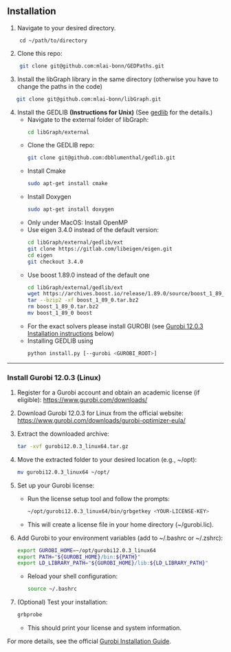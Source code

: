 ## Installation

1. Navigate to your desired directory.

  ```
      cd ~/path/to/directory
  ```


2. Clone this repo:

  ```bash
      git clone git@github.com:mlai-bonn/GEDPaths.git
  ```

3. Install the libGraph library in the same directory (otherwise you have to change the paths in the code)

  ```bash
     git clone git@github.com:mlai-bonn/libGraph.git
  ```
4. Install the GEDLIB **(Instructions for Unix)** (See [gedlib](https://github.com/dbblumenthal/gedlib) for the details.)
    - Navigate to the external folder of libGraph:
      ```bash
      cd libGraph/external
      ```
    - Clone the GEDLIB repo:
      ```bash
      git clone git@github.com:dbblumenthal/gedlib.git
      ```
    - Install Cmake
      ```bash
      sudo apt-get install cmake
      ```
    - Install Doxygen
      ```bash
      sudo apt-get install doxygen
      ```
    - Only under MacOS: Install OpenMP
    - Use eigen 3.4.0 instead of the default version:
      ```bash
      cd libGraph/external/gedlib/ext
      git clone https://gitlab.com/libeigen/eigen.git
      cd eigen
      git checkout 3.4.0
      ```
    - Use boost 1.89.0 instead of the default one
      ```bash
      cd libGraph/external/gedlib/ext
      wget https://archives.boost.io/release/1.89.0/source/boost_1_89_0.tar.bz2
      tar --bzip2 -xf boost_1_89_0.tar.bz2
      rm boost_1_89_0.tar.bz2
      mv boost_1_89_0 boost
      ```
    - For the exact solvers please install GUROBI (see [Gurobi 12.0.3 Installation instructions](#install-gurobi-1203-linux) below)
    - Installing GEDLIB using
      ```bash
      python install.py [--gurobi <GUROBI_ROOT>]
      ```      

---
### Install Gurobi 12.0.3 (Linux)

1. Register for a Gurobi account and obtain an academic license (if eligible):
   https://www.gurobi.com/downloads/

2. Download Gurobi 12.0.3 for Linux from the official website:
   https://www.gurobi.com/downloads/gurobi-optimizer-eula/

3. Extract the downloaded archive:
   ```bash
   tar -xvf gurobi12.0.3_linux64.tar.gz
   ```

4. Move the extracted folder to your desired location (e.g., ~/opt):
   ```bash
   mv gurobi12.0.3_linux64 ~/opt/
   ```

5. Set up your Gurobi license:
   - Run the license setup tool and follow the prompts:
     ```bash
     ~/opt/gurobi12.0.3_linux64/bin/grbgetkey <YOUR-LICENSE-KEY>
     ```
   - This will create a license file in your home directory (~/gurobi.lic).

6. Add Gurobi to your environment variables (add to ~/.bashrc or ~/.zshrc):
   ```bash
   export GUROBI_HOME=~/opt/gurobi12.0.3_linux64
   export PATH="${GUROBI_HOME}/bin:${PATH}"
   export LD_LIBRARY_PATH="${GUROBI_HOME}/lib:${LD_LIBRARY_PATH}"
   ```
   - Reload your shell configuration:
     ```bash
     source ~/.bashrc
     ```

7. (Optional) Test your installation:
   ```bash
   grbprobe
   ```
   - This should print your license and system information.

For more details, see the official [Gurobi Installation Guide](https://support.gurobi.com/hc/en-us/articles/4534161999889-How-do-I-install-Gurobi-Optimizer).
